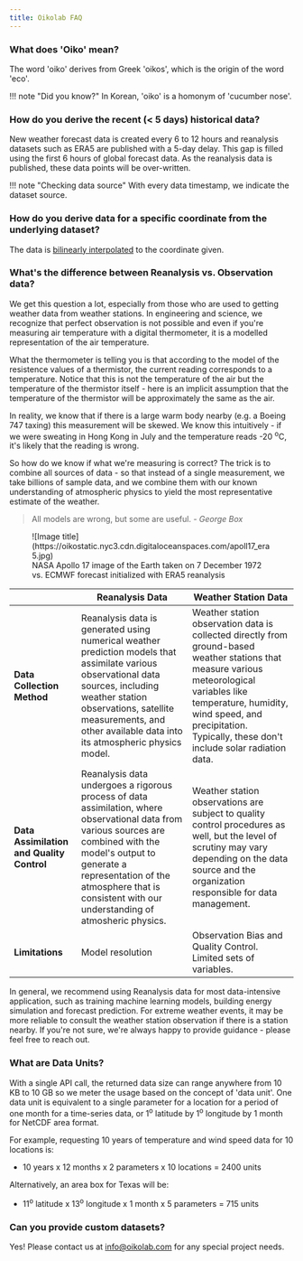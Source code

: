 ```yaml
---
title: Oikolab FAQ
---
```


### What does 'Oiko' mean?

The word 'oiko' derives from Greek 'oikos', which is the origin of the word 'eco'. 


!!! note "Did you know?"
    In Korean, 'oiko' is a homonym of 'cucumber nose'.

### How do you derive the recent (< 5 days) historical data?

New weather forecast data is created every 6 to 12 hours and reanalysis datasets such as ERA5 are published with a 5-day delay. This gap is filled using the first 6 hours of global forecast data. As the reanalysis data is published, these data points will be over-written.

!!! note "Checking data source"
    With every data timestamp, we indicate the dataset source.

### How do you derive data for a specific coordinate from the underlying dataset?

The data is [bilinearly interpolated](https://en.wikipedia.org/wiki/Bilinear_interpolation) to the coordinate given. 

### What's the difference between Reanalysis vs. Observation data?

We get this question a lot, especially from those who are used to getting weather data from weather stations. In engineering and science, we recognize that perfect observation is not possible and even if you're measuring air temperature with a digital thermometer, it is a modelled representation of the air temperature. 

What the thermometer is telling you is that according to the model of the resistence values of a thermistor, the current reading corresponds to a temperature. Notice that this is not the temperature of the air but the temperature of the thermistor itself - here is an implicit assumption that the temperature of the thermistor will be approximately the same as the air. 

In reality, we know that if there is a large warm body nearby (e.g. a Boeing 747 taxing) this measurement will be skewed. We know this intuitively - if we were sweating in Hong Kong in July and the temperature reads -20 <sup>o</sup>C, it's likely that the reading is wrong.

So how do we know if what we're measuring is correct? The trick is to combine all sources of data - so that instead of a single measurement, we take billions of sample data, and we combine them with our known understanding of atmospheric physics to yield the most representative estimate of the weather.

> All models are wrong, but some are useful. *- George Box*

<figure markdown>
  ![Image title](https://oikostatic.nyc3.cdn.digitaloceanspaces.com/apoll17_era5.jpg)
  <figcaption>NASA Apollo 17 image of the Earth taken on 7 December 1972 vs. ECMWF forecast initialized with ERA5 reanalysis</figcaption>
</figure>


|                                           | Reanalysis Data                                                                                                                                                                                                                                                       | Weather Station Data
|-------------------------------------------|-----------------------------------------------------------------------------------------------------------------------------------------------------------------------------------------------------------------------------------------------------------------------| ------------
| **Data Collection Method**                | Reanalysis data is generated using numerical weather prediction models that assimilate various observational data sources, including weather station observations, satellite measurements, and other available data into its atmospheric physics model.               | Weather station observation data is collected directly from ground-based weather stations that measure various meteorological variables like temperature, humidity, wind speed, and precipitation. Typically, these don't include solar radiation data.
| **Data Assimilation and Quality Control** | Reanalysis data undergoes a rigorous process of data assimilation, where observational data from various sources are combined with the model's output to generate a representation of the atmosphere that is consistent with our understanding of atmosheric physics. | Weather station observations are subject to quality control procedures as well, but the level of scrutiny may vary depending on the data source and the organization responsible for data management. 
| **Limitations**                           | Model resolution                                                                                                                                                                                                                                                      | Observation Bias and Quality Control. Limited sets of variables.

In general, we recommend using Reanalysis data for most data-intensive application, such as training machine learning models, building energy simulation and forecast prediction. For extreme weather events, it may be more reliable to consult the weather station observation if there is a station nearby. If you're not sure, we're always happy to provide guidance - please feel free to reach out.


### What are Data Units?

With a single API call, the returned data size can range anywhere from 10 KB to 10 GB so we meter the usage based on the concept of 'data unit'. One data unit is equivalent to a single parameter for a location for a period of one month for a time-series data, or 1<sup>o</sup> latitude by 1<sup>o</sup> longitude by 1 month for NetCDF area format.

For example, requesting 10 years of temperature and wind speed data for 10 locations is:

* 10 years x 12 months x 2 parameters x 10 locations = 2400 units

Alternatively, an area box for Texas will be:

* 11<sup>o</sup> latitude x 13<sup>o</sup> longitude x 1 month x 5 parameters = 715 units


### Can you provide custom datasets?

Yes! Please contact us at info@oikolab.com for any special project needs.
